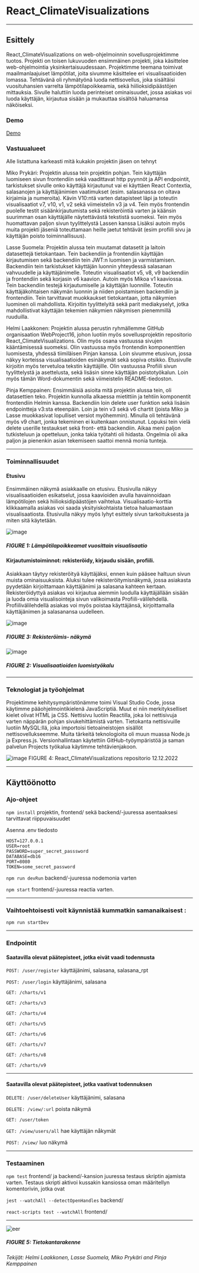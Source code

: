 # React_ClimateVisualizations

---

## Esittely
React_ClimateVisualizations on web-ohjelmoinnin sovellusprojektimme tuotos. Projekti on toisen lukuvuoden ensimmäinen projekti, joka käsittelee web-ohjelmointia yksinkertaisuudessaan. Projektimme teemana toimivat maailmanlaajuiset lämpötilat, joita sivumme käsittelee eri visualisaatioiden lomassa. Tehtävänä oli ryhmätyönä luoda nettisovellus, joka sisältäisi vuosituhansien varrelta lämpötilapoikkeamia, sekä hiilioksidipäästöjen mittauksia. Sivulle haluttiin luoda perinteiset ominaisuudet, jossa asiakas voi luoda käyttäjän, kirjautua sisään ja mukauttaa sisältöä haluamansa näköiseksi.

### Demo
[Demo](http://5.255.109.11)

### Vastuualueet
Alle listattuna karkeasti mitä kukakin projektin jäsen on tehnyt

Miko Prykäri:
Projektin alussa tein projektin pohjan. Tein käyttäjän luomiseen sivun frontendiin sekä vaadittavat http pyynnöt ja API endpointit, tarkistukset sivulle onko käyttäjä kirjautunut vai ei käyttäen React Contextia, salasanojen ja käyttäjänimien vaatimukset (esim. salasanassa on oltava kirjaimia ja numeroita). Kävin V10:ntä varten datapisteet läpi ja toteutin visualisaatiot v7, v10, v1, v2 sekä viimeistelin v3 ja v4. Tein myös frontendin puolelle testit sisäänkirjautumista sekä rekisteröintiä varten ja käänsin suurimman osan käyttäjälle näytettävästä tekstistä suomeksi. Tein myös huomattavan paljon sivun tyylittelystä Lassen kanssa
 Lisäksi autoin myös muita projekti jäseniä toteuttamaan heille jaetut tehtävät (esim profiili sivu ja käyttäjän poisto toiminnallisuus).
 
Lasse Suomela:
Projektin alussa tein muutamat datasetit ja laitoin datasettejä tietokantaan. Tein backendiin ja frontendiin käyttäjän kirjautumisen sekä backendiin tein JWT:n luomisen ja varmistamisen. Backendiin tein tarkistukset käyttäjän luonnin yhteydessä salasanan vahvuudelle ja käyttäjänimelle. Toteutin visualisaatiot v5, v8, v9 backendiin ja frontendiin sekä korjasin v6 kaavion. Autoin myös Mikoa v1 kaaviossa. Tein backendiin testejä kirjautumiselle ja käyttäjän luonnille. Toteutin käyttäjäkohtaisen näkymän luonnin ja niiden poistamisen backendiin ja frontendiin. Tein tarvittavat muokkaukset tietokantaan, jotta näkymien luominen oli mahdollista. Kirjoitin tyylittelyitä sekä parit mediakyselyt, jotka mahdollistivat käyttäjän tekemien näkymien näkymisen pienemmillä ruuduilla.

Helmi Laakkonen:
Projektin alussa perustin ryhmällemme GitHub organisaation WebProject16, johon luotiin myös sovellusprojektin repositorio React_ClimateVisualizations. Olin myös osana vastuussa sivujen kääntämisessä suomeksi. Olin vastuussa myös frontendin komponenttien luomisesta, yhdessä tiimiläisen Pinjan kanssa. Loin sivumme etusivun, jossa näkyy korteissa visualisaatioiden esinäkymät sekä sopiva otsikko. Etusivulle kirjoitin myös tervetuloa tekstin käyttäjille. Olin vastuussa Profiili sivun tyylittelystä ja asettelusta, sekä lisäsin sinne käyttäjän poistotyökalun. Loin myös tämän Word-dokumentin sekä viimeistelin README-tiedoston.

Pinja Kemppainen:
Ensimmäisiä asioita mitä projektin alussa tein, oli datasettien teko. Projektin kunnolla alkaessa mietittiin ja tehtiin komponentit frontendiin Helmin kanssa. Backendiin loin delete user funktion sekä lisäsin endpointteja v3:sta eteenpäin. Loin ja tein v3 sekä v6 chartit (joista Miko ja Lasse muokkasivat lopulliset versiot myöhemmin). Minulla oli tehtävänä myös v9 chart, jonka tekeminen ei kuitenkaan onnistunut. Lopuksi tein vielä delete userille testaukset sekä front- että backendiin.
Aikaa meni paljon tutkisteluun ja opetteluun, jonka takia työtahti oli hidasta. Ongelmia oli aika paljon ja pienenkin asian tekemiseen saattoi mennä monia tunteja.

---

### Toiminnallisuudet
#### Etusivu
Ensimmäinen näkymä asiakkaalle on etusivu. Etusivulla näkyy visualisaatioiden esikatselut, jossa kaavioiden avulla havainnoidaan lämpötilojen sekä hiilioksidipäästöjen vaihtelua. Visualisaatio-korttia klikkaamalla asiakas voi saada yksityiskohtaista tietoa haluamastaan visualisaatiosta. Etusivulla näkyy myös lyhyt esittely sivun tarkoituksesta ja miten sitä käytetään.

![image](https://user-images.githubusercontent.com/101475167/207713536-e22c67f8-219a-4c7a-b794-f8bcd4095c98.png)
##### FIGURE 1: Lämpötilapoikkeamat vuosittain visualisaatio

#### Kirjautumistoiminnot: rekisteröidy, kirjaudu sisään, profiili.
Asiakkaan täytyy rekisteröityä käyttäjäksi, ennen kuin pääsee haltuun sivun muista ominaisuuksista. Aluksi tulee rekisteröitymisnäkymä, jossa asiakasta pyydetään kirjoittamaan käyttäjänimi ja salasana kahteen kertaan. Rekisteröidyttyä asiakas voi kirjautua aiemmin luodulla käyttäjällään sisään ja luoda omia visualisointeja sivun valikoimasta Profiili-välilehdellä. Profiilivälilehdellä asiakas voi myös poistaa käyttäjänsä, kirjoittamalla käyttäjänimen ja salasanansa uudelleen.

![image](https://user-images.githubusercontent.com/101475167/207713603-1424c8a0-b585-45aa-8191-d6041fbef15c.png)
##### FIGURE 3: Rekisteröimis- näkymä 

![image](https://user-images.githubusercontent.com/101475167/207713635-0f32a22d-ace3-442a-b7cf-468658d11827.png)
##### FIGURE 2: Visualisaatioiden luomistyökalu

---

### Teknologiat ja työohjelmat
Projektimme kehitysympäristönämme toimi Visual Studio Code, jossa käytimme pääohjelmointikielenä JavaScriptiä. Muut ei niin merkitykselliset kielet olivat HTML ja CSS. Nettisivu luotiin Reactilla, joka loi nettisivuja varten näppärän pohjan sivukehittämistä varten. Tietokanta nettisivuille luotiin MySQL:llä, joka importoisi tietoaineistojen sisällöt nettisovellukseemme. Muita tärkeitä teknologioita oli muun muassa Node.js ja Express.js. Versionhallintaan käytettiin GitHub-työympäristöä ja saman palvelun Projects työkalua käytimme tehtävienjakoon.

![image](https://user-images.githubusercontent.com/101475167/207713708-c1e95c82-d020-43d6-9c01-209b29e59b26.png)
FIGURE 4: React_ClimateVisualizations repositorio 12.12.2022

---

## Käyttöönotto
### Ajo-ohjeet
`npm install` projektin, frontend/ sekä backend/-juuressa asentaaksesi tarvittavat riippuvaisuudet

Asenna .env tiedosto

```
HOST=127.0.0.1
USER=root
PASSWORD=super_secret_passsword
DATABASE=db16
PORT=8080
TOKEN=some_secret_password
```


`npm run devRun` backend/-juuressa nodemonia varten

`npm start` frontend/-juuressa reactia varten.

--- 
### Vaihtoehtoisesti voit käynnistää kummatkin samanaikaisest :

`npm run startDev` 

---

### Endpointit
#### Saatavilla olevat päätepisteet, jotka eivät vaadi todennusta

`POST: /user/register` käyttäjänimi, salasana, salasana_rpt

`POST: /user/login` käyttäjänimi, salasana

`GET: /charts/v1`

`GET: /charts/v3`

`GET: /charts/v4`

`GET: /charts/v5`

`GET: /charts/v6`

`GET: /charts/v7`

`GET: /charts/v8`

`GET: /charts/v9`

---

#### Saatavilla olevat päätepisteet, jotka vaativat todennuksen

`DELETE: /user/deleteUser` käyttäjänimi, salasana

`DELETE: /view/:url` poista näkymä

`GET: /user/token`

`GET: /view/users/all` hae käyttäjän nåkymät

`POST: /view/` luo näkymä

---

### Testaaminen

`npm test` frontend/ ja backend/-kansion juuressa testaus skriptin ajamista varten. Testaus skripti aktivoi kussakin kansiossa oman määritellyn komentorivin, jotka ovat

`jest --watchAll --detectOpenHandles` backend/

`react-scripts test --watchAll` frontend/

---


![eer](https://user-images.githubusercontent.com/101475167/207702681-7042a97c-b860-4a6b-96a3-1de2786e1c92.png)
##### FIGURE 5: Tietokantarakenne

*Tekijät: Helmi Laakkonen, Lasse Suomela, Miko Prykäri and Pinja Kemppainen*
